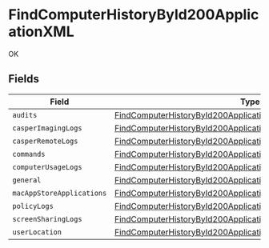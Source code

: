 # FindComputerHistoryById200ApplicationXML

OK


## Fields

| Field                                                                                                                                                         | Type                                                                                                                                                          | Required                                                                                                                                                      | Description                                                                                                                                                   |
| ------------------------------------------------------------------------------------------------------------------------------------------------------------- | ------------------------------------------------------------------------------------------------------------------------------------------------------------- | ------------------------------------------------------------------------------------------------------------------------------------------------------------- | ------------------------------------------------------------------------------------------------------------------------------------------------------------- |
| `audits`                                                                                                                                                      | [FindComputerHistoryById200ApplicationXMLAudits](../../models/operations/findcomputerhistorybyid200applicationxmlaudits.md)[]                                 | :heavy_minus_sign:                                                                                                                                            | N/A                                                                                                                                                           |
| `casperImagingLogs`                                                                                                                                           | [FindComputerHistoryById200ApplicationXMLCasperImagingLogs](../../models/operations/findcomputerhistorybyid200applicationxmlcasperimaginglogs.md)[]           | :heavy_minus_sign:                                                                                                                                            | N/A                                                                                                                                                           |
| `casperRemoteLogs`                                                                                                                                            | [FindComputerHistoryById200ApplicationXMLCasperRemoteLogs](../../models/operations/findcomputerhistorybyid200applicationxmlcasperremotelogs.md)[]             | :heavy_minus_sign:                                                                                                                                            | N/A                                                                                                                                                           |
| `commands`                                                                                                                                                    | [FindComputerHistoryById200ApplicationXMLCommands](../../models/operations/findcomputerhistorybyid200applicationxmlcommands.md)                               | :heavy_minus_sign:                                                                                                                                            | N/A                                                                                                                                                           |
| `computerUsageLogs`                                                                                                                                           | [FindComputerHistoryById200ApplicationXMLComputerUsageLogs](../../models/operations/findcomputerhistorybyid200applicationxmlcomputerusagelogs.md)[]           | :heavy_minus_sign:                                                                                                                                            | N/A                                                                                                                                                           |
| `general`                                                                                                                                                     | [FindComputerHistoryById200ApplicationXMLGeneral](../../models/operations/findcomputerhistorybyid200applicationxmlgeneral.md)                                 | :heavy_minus_sign:                                                                                                                                            | N/A                                                                                                                                                           |
| `macAppStoreApplications`                                                                                                                                     | [FindComputerHistoryById200ApplicationXMLMacAppStoreApplications](../../models/operations/findcomputerhistorybyid200applicationxmlmacappstoreapplications.md) | :heavy_minus_sign:                                                                                                                                            | N/A                                                                                                                                                           |
| `policyLogs`                                                                                                                                                  | [FindComputerHistoryById200ApplicationXMLPolicyLogs](../../models/operations/findcomputerhistorybyid200applicationxmlpolicylogs.md)[]                         | :heavy_minus_sign:                                                                                                                                            | N/A                                                                                                                                                           |
| `screenSharingLogs`                                                                                                                                           | [FindComputerHistoryById200ApplicationXMLScreenSharingLogs](../../models/operations/findcomputerhistorybyid200applicationxmlscreensharinglogs.md)[]           | :heavy_minus_sign:                                                                                                                                            | N/A                                                                                                                                                           |
| `userLocation`                                                                                                                                                | [FindComputerHistoryById200ApplicationXMLUserLocation](../../models/operations/findcomputerhistorybyid200applicationxmluserlocation.md)[]                     | :heavy_minus_sign:                                                                                                                                            | N/A                                                                                                                                                           |